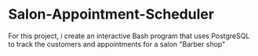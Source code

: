 # Salon-Appointment-Scheduler
For this project, i create an interactive Bash program that uses PostgreSQL to track the customers and appointments for a salon "Barber shop"
